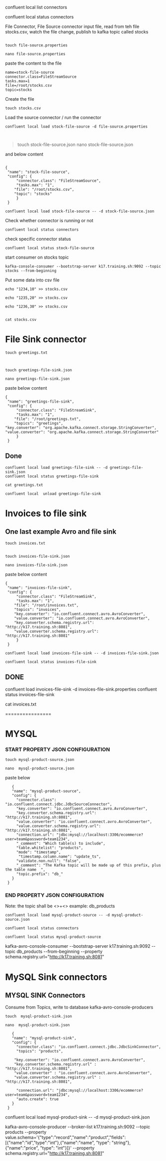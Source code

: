 

confluent local list connectors

confluent local status connectors

File Connector, File Source connector
    input file, read from teh file stocks.csv, watch the file change,
    publish to kafka topic called stocks

```

touch file-source.properties

nano file-source.properties

```

paste the content to the file

```
name=stock-file-source
connector.class=FileStreamSource
tasks.max=1
file=/root/stocks.csv
topic=stocks
```


Create the file 


```
touch stocks.csv
```


Load the source connector / run the connector

```
confluent local load stock-file-source -d file-source.properties



```

> touch stock-file-source.json
> nano stock-file-source.json

and below content 

```

{
 "name": "stock-file-source",
 "config": {
     "connector.class": "FileStreamSource",
     "tasks.max": "1",
    "file": "/root/stocks.csv",
    "topic": "stocks"
     }
 }
```


```
confluent local load stock-file-source -- -d stock-file-source.json
```

Check whether connector is running or not

```
confluent local status connectors
```

check specific connector status 

```
confluent local status stock-file-source

```

start consumer on stocks topic

``` 
kafka-console-consumer --bootstrap-server k17.training.sh:9092 --topic stocks --from-beginning

```

Put some data into csv file

```
echo "1234,10" >> stocks.csv

echo "1235,20" >> stocks.csv

echo "1236,30" >> stocks.csv


cat stocks.csv
```

# File Sink connector


```
touch greetings.txt



touch greetings-file-sink.json

nano greetings-file-sink.json

```

paste below content

```
{
 "name": "greetings-file-sink",
 "config": {
     "connector.class": "FileStreamSink",
     "tasks.max": "1",
    "file": "/root/greetings.txt",
    "topics": "greetings",
"key.converter": "org.apache.kafka.connect.storage.StringConverter",
"value.converter": "org.apache.kafka.connect.storage.StringConverter"
     }
 }
```
 
## Done

```
confluent local load greetings-file-sink -- -d greetings-file-sink.json
confluent local status greetings-file-sink
```

```
cat greetings.txt
```


```
confluent local  unload greetings-file-sink

```


# Invoices to file sink



## One last example Avro and file sink

```
touch invoices.txt


touch invoices-file-sink.json

nano invoices-file-sink.json

```

paste below content



 

```
{
 "name": "invoices-file-sink",
 "config": {
     "connector.class": "FileStreamSink",
     "tasks.max": "1",
    "file": "/root/invoices.txt",
    "topics": "invoices",
    "key.converter": "io.confluent.connect.avro.AvroConverter",
    "value.converter": "io.confluent.connect.avro.AvroConverter",
    "key.converter.schema.registry.url": "http://k17.training.sh:8081",
    "value.converter.schema.registry.url": "http://k17.training.sh:8081"
     }
 }
```


```
confluent local load invoices-file-sink -- -d invoices-file-sink.json

confluent local status invoices-file-sink

```
 

## DONE


confluent load invoices-file-sink -d invoices-file-sink.properties
confluent status invoices-file-sink
 
cat invoices.txt

================

# MYSQL


### START PROPERTY JSON CONFIGURATION

```
touch mysql-product-source.json
 
nano  mysql-product-source.json
```
   paste below
```
   {
   "name": "mysql-product-source",
   "config": {
     "connector.class": "io.confluent.connect.jdbc.JdbcSourceConnector",
     "key.converter": "io.confluent.connect.avro.AvroConverter",
     "key.converter.schema.registry.url": "http://k17.training.sh:8081",
     "value.converter": "io.confluent.connect.avro.AvroConverter",
     "value.converter.schema.registry.url": "http://k17.training.sh:8081",
     "connection.url": "jdbc:mysql://localhost:3306/ecommerce?user=team&password=team1234",
     "_comment": "Which table(s) to include",
     "table.whitelist": "products",
     "mode": "timestamp",
      "timestamp.column.name": "update_ts",
     "validate.non.null": "false",
     "_comment": "The Kafka topic will be made up of this prefix, plus the table name  ",
     "topic.prefix": "db_"
   }
 }
```
 
### END PROPERTY JSON CONFIGURATION


 Note: the topic shall be <<PREFIX>>+<<TableName>> example: db_products
 
 ```
 confluent local load mysql-product-source -- -d mysql-product-source.json
 
 confluent local status connectors
 
 confluent local status mysql-product-source
 
 ```



 kafka-avro-console-consumer --bootstrap-server k17.training.sh:9092 --topic db_products --from-beginning --property schema.registry.url="http://k17.training.sh:8081"
 
 
 # MySQL Sink connectors
 
 
## MYSQL SINK Connectors
  Consume from Topics, write to database
  kafka-avro-console-producers
  
  
```
touch  mysql-product-sink.json

nano  mysql-product-sink.json
```


```
   {
   "name": "mysql-product-sink",
   "config": {
     "connector.class": "io.confluent.connect.jdbc.JdbcSinkConnector",
     "topics": "products",
    
    "key.converter": "io.confluent.connect.avro.AvroConverter",
    "key.converter.schema.registry.url" : "http://k17.training.sh:8081",
    "value.converter" : "io.confluent.connect.avro.AvroConverter",
    "value.converter.schema.registry.url" : "http://k17.training.sh:8081",   
     
     "connection.url": "jdbc:mysql://localhost:3306/ecommerce?user=team&password=team1234",
     "auto.create": true
   }
 }
```

 confluent local load mysql-product-sink -- -d  mysql-product-sink.json


kafka-avro-console-producer --broker-list k17.training.sh:9092 --topic products --property value.schema='{"type":"record","name":"product","fields":[{"name":"id","type":"int"},{"name":"name", "type": "string"}, {"name":"price", "type": "int"}]}'  --property schema.registry.url="http://k17.training.sh:8081"
   







 
 